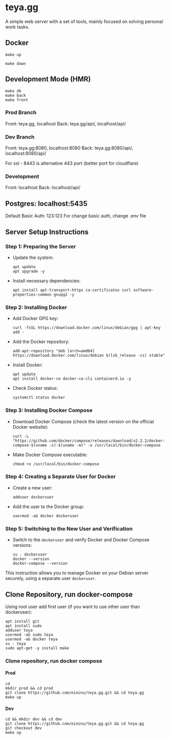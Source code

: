 # teya.gg
A simple web server with a set of tools, mainly focused on solving personal work tasks.

## Docker

```Run
make up
```

```Stop Docker Container
make down
```

## Development Mode (HMR)

```Development
make db
make back
make front
```

### Prod Branch

Front: teya.gg, localhost
Back: teya.gg/api/, localhost/api/

### Dev Branch
Front: teya.gg:8080, localhost:8080
Back: teya.gg:8080/api/, localhost:8080/api/

For ssl - 8443 is alternative 443 port (better port for cloudflare)

### Development
Front: localhost
Back: localhost/api/

Postgres: localhost:5435
---
Default Basic Auth: 123:123
For change basic auth, change .env file

## Server Setup Instructions

### Step 1: Preparing the Server
- Update the system:
  ```
  apt update
  apt upgrade -y
  ```
- Install necessary dependencies:
  ```
  apt install apt-transport-https ca-certificates curl software-properties-common gnupg2 -y
  ```

### Step 2: Installing Docker
- Add Docker GPG key:
  ```
  curl -fsSL https://download.docker.com/linux/debian/gpg | apt-key add -
  ```
- Add the Docker repository:
  ```
  add-apt-repository "deb [arch=amd64] https://download.docker.com/linux/debian $(lsb_release -cs) stable"
  ```
- Install Docker:
  ```
  apt update
  apt install docker-ce docker-ce-cli containerd.io -y
  ```
- Check Docker status:
  ```
  systemctl status docker
  ```

### Step 3: Installing Docker Compose
- Download Docker Compose (check the latest version on the official Docker website):
  ```
  curl -L "https://github.com/docker/compose/releases/download/v2.2.2/docker-compose-$(uname -s)-$(uname -m)" -o /usr/local/bin/docker-compose
  ```
- Make Docker Compose executable:
  ```
  chmod +x /usr/local/bin/docker-compose
  ```

### Step 4: Creating a Separate User for Docker
- Create a new user:
  ```
  adduser dockeruser
  ```
- Add the user to the Docker group:
  ```
  usermod -aG docker dockeruser
  ```

### Step 5: Switching to the New User and Verification
- Switch to the `dockeruser` and verify Docker and Docker Compose versions:
  ```
  su - dockeruser
  docker --version
  docker-compose --version
  ```
This instruction allows you to manage Docker on your Debian server securely, using a separate user `dockeruser`.

## Clone Repository, run docker-compose
Using root user add first user (if you want to use other user than dockeruser):
```
apt install git
apt install sudo
adduser teya
usermod -aG sudo teya
usermod -aG docker teya
su - teya
sudo apt-get -y install make
```

### Clone repository, run docker compose

#### Prod
```
cd
mkdir prod && cd prod
git clone https://github.com/eininu/teya.gg.git && cd teya.gg
make up
```

#### Dev
```
cd && mkdir dev && cd dev
git clone https://github.com/eininu/teya.gg.git && cd teya.gg
git checkout dev
make up
```